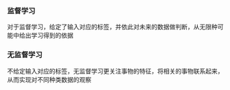 ### 监督学习

对于监督学习，给定了输入对应的标签，并依此对未来的数据做判断，从无限种可能中给出学习得到的依据

### 无监督学习

不给定输入对应的标签，无监督学习更关注事物的特征，将相关的事物联系起来，从而实现对不同种类数据的观察